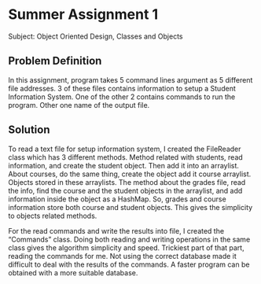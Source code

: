 # Summer Assignment 1

Subject: Object Oriented Design, Classes and Objects

## Problem Definition

In this assignment, program takes 5 command lines argument as 5 different file addresses. 3 of these files contains information to setup a Student Information System. One of the other 2 contains commands to run the program. Other one name of the output file.

## Solution

To read a text file for setup information system, I created the FileReader class which has 3 different methods. Method related with students, read information, and create the student object. Then add it into an arraylist. About courses, do the same thing, create the object add it course arraylist.  Objects stored in these arraylists. The method about the grades file, read the info, find the course and the student objects in the arraylist, and add information inside the object as a HashMap. So, grades and course information store both course and student objects. This gives the simplicity to objects related methods.

For the read commands and write the results into file, I created the “Commands” class. Doing both reading and writing operations in the same class gives the algorithm simplicity and speed. Trickiest part of that part, reading the commands for me. Not using the correct database made it difficult to deal with the results of the commands. A faster program can be obtained with a more suitable database.
